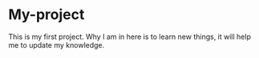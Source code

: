 # My-project

This is my first project. Why I am in here is to learn new things, it will help me to update my knowledge.
